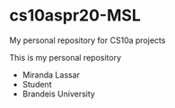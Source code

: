 # cs10aspr20-MSL
My personal repository for CS10a projects

This is my personal repository
* Miranda Lassar
* Student
* Brandeis University
